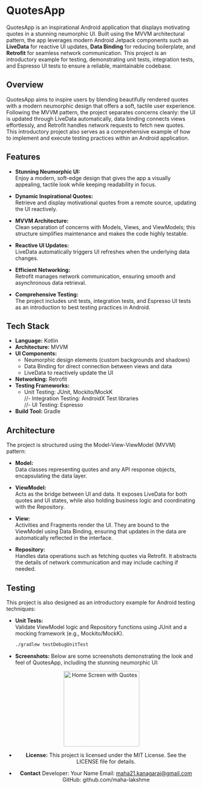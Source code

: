 # QuotesApp

QuotesApp is an inspirational Android application that displays motivating quotes in a stunning neumorphic UI. Built using the MVVM architectural pattern, the app leverages modern Android Jetpack components such as **LiveData** for reactive UI updates, **Data Binding** for reducing boilerplate, and **Retrofit** for seamless network communication. This project is an introductory example for testing, demonstrating unit tests, integration tests, and Espresso UI tests to ensure a reliable, maintainable codebase.

## Overview

QuotesApp aims to inspire users by blending beautifully rendered quotes with a modern neumorphic design that offers a soft, tactile user experience. Following the MVVM pattern, the project separates concerns cleanly: the UI is updated through LiveData automatically, data binding connects views effortlessly, and Retrofit handles network requests to fetch new quotes. This introductory project also serves as a comprehensive example of how to implement and execute testing practices within an Android application.

## Features

- **Stunning Neumorphic UI:**  
  Enjoy a modern, soft-edge design that gives the app a visually appealing, tactile look while keeping readability in focus.

- **Dynamic Inspirational Quotes:**  
  Retrieve and display motivational quotes from a remote source, updating the UI reactively.

- **MVVM Architecture:**  
  Clean separation of concerns with Models, Views, and ViewModels; this structure simplifies maintenance and makes the code highly testable.

- **Reactive UI Updates:**  
  LiveData automatically triggers UI refreshes when the underlying data changes.

- **Efficient Networking:**  
  Retrofit manages network communication, ensuring smooth and asynchronous data retrieval.

- **Comprehensive Testing:**  
  The project includes unit tests, integration tests, and Espresso UI tests as an introduction to best testing practices in Android.

## Tech Stack

- **Language:** Kotlin  
- **Architecture:** MVVM  
- **UI Components:**  
  - Neumorphic design elements (custom backgrounds and shadows)  
  - Data Binding for direct connection between views and data  
  - LiveData to reactively update the UI  
- **Networking:** Retrofit  
- **Testing Frameworks:**  
  - Unit Testing: JUnit, Mockito/MockK  
  //- Integration Testing: AndroidX Test libraries  
  //- UI Testing: Espresso  
- **Build Tool:** Gradle

## Architecture

The project is structured using the Model-View-ViewModel (MVVM) pattern:

- **Model:**  
  Data classes representing quotes and any API response objects, encapsulating the data layer.

- **ViewModel:**  
  Acts as the bridge between UI and data. It exposes LiveData for both quotes and UI states, while also holding business logic and coordinating with the Repository.

- **View:**  
  Activities and Fragments render the UI. They are bound to the ViewModel using Data Binding, ensuring that updates in the data are automatically reflected in the interface.

- **Repository:**  
  Handles data operations such as fetching quotes via Retrofit. It abstracts the details of network communication and may include caching if needed.

## Testing

This project is also designed as an introductory example for Android testing techniques:

- **Unit Tests:**  
  Validate ViewModel logic and Repository functions using JUnit and a mocking framework (e.g., Mockito/MockK).
  ```bash
  ./gradlew testDebugUnitTest

 - **Screenshots:**
Below are some screenshots demonstrating the look and feel of QuotesApp, including the stunning neumorphic UI:

<div align="center"> <img src="screenshots/screen1.png" alt="Home Screen with Quotes" width="200px" />

 - **License:**
This project is licensed under the MIT License. See the LICENSE file for details.

- **Contact**
Developer: Your Name Email: maha21.kanagaraj@gmail.com GitHub: github.com/maha-lakshme

